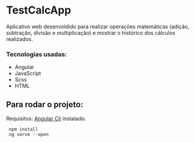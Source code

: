 # TestCalcApp

Aplicativo web desenvoldido para realizar operações matemáticas (adição, subtração, divisão e multiplicação) e mostrar o histórico dos cálculos realizados.  

### Tecnologias usadas: 

 * Angular 
 * JavaScript 
 * Scss 
 * HTML 


## Para rodar o projeto: 

Requisitos: [Angular Cli](https://cli.angular.io/) instalado. 

````git clone https://github.com/natalyapeixoto/calc-angular.git
 npm install 
 ng serve --open 
````

